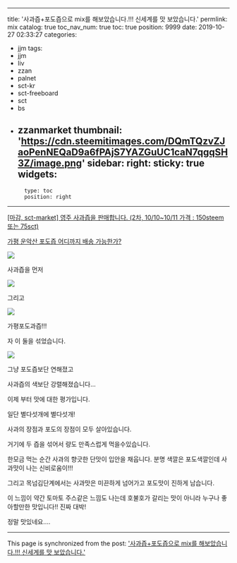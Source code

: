 
---
title: '사과즙+포도즙으로 mix를 해보았습니다.!!! 신세계를 맛 보았습니다.'
permlink: mix
catalog: true
toc_nav_num: true
toc: true
position: 9999
date: 2019-10-27 02:33:27
categories:
- jjm
tags:
- jjm
- liv
- zzan
- palnet
- sct-kr
- sct-freeboard
- sct
- bs
- zzanmarket
thumbnail: 'https://cdn.steemitimages.com/DQmTQzvZJaoPenNEQaD9a6fPAjS7YAZGuUC1caN7qgqSH3Z/image.png'
sidebar:
    right:
        sticky: true
widgets:
    -
        type: toc
        position: right
---


[[마감, sct-market] 영주 사과즙을 판매합니다. (2차, 10/10~10/11 가격 : 150steem 또는 75sct)](https://www.steemcoinpan.com/sct/@innosale/sct-market-2-10-10-10-11-150steem-75sct)

[가평 운악산 포도즙 어디까지 배송 가능한가?](https://www.steemzzang.com/zzan/@palja/3agzma)



![](https://cdn.steemitimages.com/DQmTQzvZJaoPenNEQaD9a6fPAjS7YAZGuUC1caN7qgqSH3Z/image.png)

사과즙을 먼저 

![](https://cdn.steemitimages.com/DQmf6RBZRusgZEaxzNbGX6pQ1tDeiFa7XcAhTtDKpUAaDsn/image.png)


그리고

![](https://cdn.steemitimages.com/DQmdEmH4vaEvbiZW5JKj5StRKx39gJ62jmHoZZZgSVSxAjJ/image.png)

가평포도과즙!!!


자 이 둘을 섞었습니다.

![](https://cdn.steemitimages.com/DQmetvjAXNgUY3ubCRQyHwfPkKJSb7sWWruYA1maYBy913o/image.png)

그냥 포도즙보단 연해졌고

사과즙의 색보단 강렬해졌습니다...





이제 부터 맛에 대한 평가입니다.

일단 별다섯개에 별다섯개!

사과의 장점과 포도의 장점이 모두 살아있습니다.

거기에 두 즙을 섞어서 량도 만족스럽게 먹을수있습니다.


한모금 먹는 순간 사과의 향긋한 단맛이 입안을 채웁니다. 분명 색깔은 포도색깔인데 사과맛이 나는 신비로움이!!!

그리고 목넘김단계에서는 사과맛은 미끈하게 넘어가고 포도맛이 진하게 남습니다.

이 느낌이 약간 토마토 주스같은 느낌도 나는데 호불호가 갈리는 맛이 아니라 누구나 좋아할만한 맛입니다!! 진짜 대박!

정말 맛있네요....

- - -

This page is synchronized from the post: ['사과즙+포도즙으로 mix를 해보았습니다.!!! 신세계를 맛 보았습니다.'](https://steemit.com/@virus707/mix)
